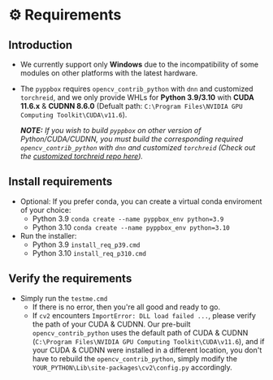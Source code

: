 # ⚙️ Requirements

## Introduction

* We currently support only **Windows** due to the incompatibility of some modules on other platforms with the latest hardware.

* The `pyppbox` requires `opencv_contrib_python` with `dnn` and customized `torchreid`, and we only provide WHLs for **Python 3.9/3.10** with **CUDA 11.6.x** & **CUDNN 8.6.0** (Defualt path: `C:\Program Files\NVIDIA GPU Computing Toolkit\CUDA\v11.6`). 

  ***NOTE:** If you wish to build `pyppbox` on other version of Python/CUDA/CUDNN, you must build the corresponding required `opencv_contrib_python` with `dnn` and customized `torchreid` (Check out the [customized torchreid repo here](https://github.com/rathaumons/torchreid-for-pyppbox)).*

## Install requirements
* Optional: If you prefer conda, you can create a virtual conda enviroment of your choice:
  - Python 3.9 `conda create --name pyppbox_env python=3.9`
  - Python 3.10 `conda create --name pyppbox_env python=3.10`
* Run the installer: 
  - Python 3.9 `install_req_p39.cmd`
  - Python 3.10 `install_req_p310.cmd`
## Verify the requirements
* Simply run the `testme.cmd`
  - If there is no error, then you're all good and ready to go.
  - If `cv2` encounters `ImportError: DLL load failed ...`, please verify the path of your CUDA & CUDNN. Our pre-built `opencv_contrib_python` uses the default path of CUDA & CUDNN (`C:\Program Files\NVIDIA GPU Computing Toolkit\CUDA\v11.6`), and if your CUDA & CUDNN were installed in a different location, you don't have to rebuild the `opencv_contrib_python`, simply modify the `YOUR_PYTHON\Lib\site-packages\cv2\config.py` accordingly.
